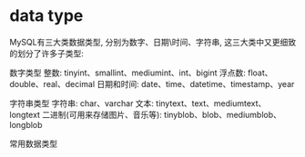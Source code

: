 
# data type

<!--http://www.cnblogs.com/hoojo/archive/2011/06/20/2085390.html
http://www.cnblogs.com/zbseoag/archive/2013/03/19/2970004.html-->



MySQL有三大类数据类型, 分别为数字、日期\时间、字符串, 这三大类中又更细致的划分了许多子类型:

数字类型
    整数: tinyint、smallint、mediumint、int、bigint
    浮点数: float、double、real、decimal
    日期和时间: date、time、datetime、timestamp、year

字符串类型
    字符串: char、varchar
    文本: tinytext、text、mediumtext、longtext
    二进制(可用来存储图片、音乐等): tinyblob、blob、mediumblob、longblob


常用数据类型




















